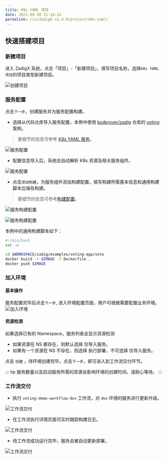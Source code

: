 ```yaml
---
title: K8s YAML 项目
date: 2021-09-30 21:16:22
permalink: /cn/ZadigX v1.4.0/project/k8s-yaml/
---
```


## 快速搭建项目

### 新建项目

进入 ZadigX 系统，点击「项目」-「新建项目」，填写项目名称，选择`K8s YAML 项目`的项目类型新建项目。

![创建项目](../_images/k8s_voting_onboarding_1.png)

### 服务配置
点击`下一步`，创建服务并为服务配置构建。
- 选择从代码仓库导入服务配置，本例中使用 [koderover/zadig](https://github.com/koderover/zadig) 仓库的 [voting](https://github.com/koderover/zadig/tree/main/examples/voting-app) 案例。
> 更细节的信息可参考 [K8s YAML 服务](/ZadigX%20v1.4.0/project/service/k8s/)。

![服务配置](../_images/k8s_voting_onboarding_2.png)

- 配置信息导入后，系统会自动解析 K8s 资源及相关服务组件。

![服务配置](../_images/k8s_voting_onboarding_2_1.png)

- 点击`添加构建`，为服务组件添加构建配置，填写构建所需基本信息和通用构建脚本后保存构建。
> 更细节的信息可参考[构建配置](/ZadigX%20v1.4.0/project/build/)。

![服务构建配置](../_images/k8s_voting_onboarding_build_config_0.png)

![服务构建配置](../_images/k8s_voting_onboarding_build_config.png)

本例中的通用构建脚本如下：
``` bash
#!/bin/bash
set -e

cd $WORKSPACE/zadig/examples/voting-app/vote
docker build -t $IMAGE -f Dockerfile .
docker push $IMAGE
```

### 加入环境

#### 基本操作

服务配置完毕后点击`下一步`, 进入环境配置页面，用户可根据需要配置业务环境。
![加入环境](../_images/k8s_voting_onboarding_3.png)

#### 资源检测 
如果选择已有的 Namespace，服务列表会显示资源检测
- 如果资源在 NS 都存在，则默认选择 仅导入服务。
- 如果有一个资源在 NS 不存在，则选择 执行部署，不可选择 仅导入服务。

点击 `创建` ，待环境创建完毕，点击`下一步`，即可进入到工作流交付环节。

::: tip
服务数量以及启动服务所需的资源会影响环境的创建时间，请耐心等待。
:::

### 工作流交付

- 执行 `voting-demo-workflow-dev` 工作流，对 `dev` 环境的服务进行更新升级。

![工作流交付](../_images/k8s_voting_onboarding_4.png)

- 在工作流执行详情页面可实时跟踪构建日志。

![工作流交付](../_images/k8s_voting_run_pipeline.png)

- 待工作流成功运行完毕，服务会被自动更新部署。

![工作流交付](../_images/k8s_voting_show_updated_env.png)
